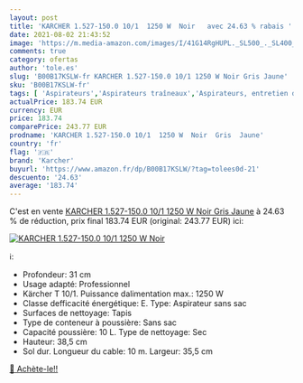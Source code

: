 ```yaml
---
layout: post
title: 'KARCHER 1.527-150.0 10/1  1250 W  Noir   avec 24.63 % rabais '
date: 2021-08-02 21:43:52
image: 'https://m.media-amazon.com/images/I/41G14RgHUPL._SL500_._SL400_.jpg'
comments: true
category: ofertas
author: 'tole.es'
slug: 'B00B17KSLW-fr KARCHER 1.527-150.0 10/1 1250 W Noir Gris Jaune'
sku: 'B00B17KSLW-fr'
tags: [ 'Aspirateurs','Aspirateurs traîneaux','Aspirateurs, entretien des sols et nettoyeurs de vitres','Cuisine et Maison','karcher', ]
actualPrice: 183.74 EUR
currency: EUR
price: 183.74
comparePrice: 243.77 EUR
prodname: 'KARCHER 1.527-150.0 10/1  1250 W  Noir  Gris  Jaune'
country: 'fr'
flag: '🇫🇷'
brand: 'Karcher'
buyurl: 'https://www.amazon.fr/dp/B00B17KSLW/?tag=tolees0d-21'
descuento: '24.63'
average: '183.74'
---
```


C'est en vente [KARCHER 1.527-150.0 10/1  1250 W  Noir  Gris  Jaune](https://www.amazon.fr/dp/B00B17KSLW/?tag=tolees0d-21)  à  24.63 % de réduction, prix final  183.74 EUR (original: 243.77 EUR) ici:

[![KARCHER 1.527-150.0 10/1  1250 W  Noir  ](https://m.media-amazon.com/images/I/41G14RgHUPL._SL500_._SL400_.jpg)](https://www.amazon.fr/dp/B00B17KSLW/?tag=tolees0d-21)

ℹ️:

- Profondeur: 31 cm
- Usage adapté: Professionnel
- Kärcher T 10/1. Puissance dalimentation max.: 1250 W
- Classe defficacité énergétique: E. Type: Aspirateur sans sac
- Surfaces de nettoyage: Tapis
- Type de conteneur à poussière: Sans sac
- Capacité poussière: 10 L. Type de nettoyage: Sec
- Hauteur: 38,5 cm
- Sol dur. Longueur du cable: 10 m. Largeur: 35,5 cm

[🛒 Achète-le!!](https://www.amazon.fr/dp/B00B17KSLW/?tag=tolees0d-21)
